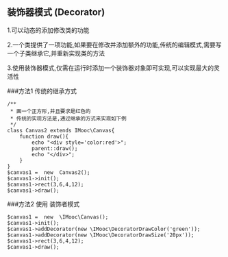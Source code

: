 ## 装饰器模式 (Decorator)

1.可以动态的添加修改类的功能

2.一个类提供了一项功能,如果要在修改并添加额外的功能,传统的编辑模式,需要写一个子类继承它,并重新实现类的方法
 
3.使用装饰器模式,仅需在运行时添加一个装饰器对象即可实现,可以实现最大的灵活性

###方法1 传统的继承方式
```
/**
 * 画一个正方形,并且要求是红色的
 * 传统的实现方法是,通过继承的方式来实现如下例
 */
class Canvas2 extends IMooc\Canvas{
    function draw(){
        echo "<div style='color:red'>";
        parent::draw();
        echo "</div>";
    }
}
$canvas1 =  new  Canvas2();
$canvas1->init();
$canvas1->rect(3,6,4,12);
$canvas1->draw();
```
###方法2 使用 装饰者模式 

```
$canvas1 =  new  \IMooc\Canvas();
$canvas1->init();
$canvas1->addDecorator(new \IMooc\DecoratorDrawColor('green'));
$canvas1->addDecorator(new \IMooc\DecoratorDrawSize('20px'));
$canvas1->rect(3,6,4,12);
$canvas1->draw();
```